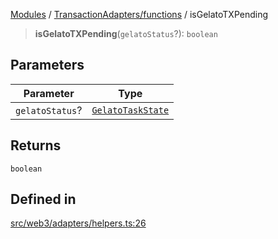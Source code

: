 [Modules](../../../README.md) / [TransactionAdapters/functions](../README.md) / isGelatoTXPending

> **isGelatoTXPending**(`gelatoStatus`?): `boolean`

## Parameters

| Parameter | Type |
| ------ | ------ |
| `gelatoStatus`? | [`GelatoTaskState`](../../GelatoAdapter/enumerations/GelatoTaskState.md) |

## Returns

`boolean`

## Defined in

[src/web3/adapters/helpers.ts:26](https://github.com/bgd-labs/fe-shared/blob/09fc11c58abae5aa2af4d8b6d7c2f384460843a4/src/web3/adapters/helpers.ts#L26)
